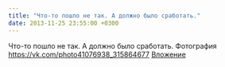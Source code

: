 ```yaml
---
title: "Что-то пошло не так. А должно было сработать."
date: 2013-11-25 23:55:00 +0300
---
```


Что-то пошло не так. А должно было сработать.
Фотография
<a class="vk-attach" href="https://vk.com/photo41076938_315864677">https://vk.com/photo41076938_315864677</a>
<a class="vk-attach" href="https://vk.com/photo41076938_315864677">Вложение</a>
